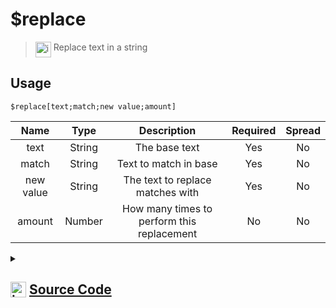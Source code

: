 # $replace
> <img align="top" src="https://upload.wikimedia.org/wikipedia/commons/thumb/e/e4/Infobox_info_icon.svg/160px-Infobox_info_icon.svg.png?20150409153300" alt="image" width="25" height="auto"> Replace text in a string
## Usage
```
$replace[text;match;new value;amount]
```
| Name | Type | Description | Required | Spread
| :---: | :---: | :---: | :---: | :---: |
text | String | The base text | Yes | No
match | String | Text to match in base | Yes | No
new value | String | The text to replace matches with | Yes | No
amount | Number | How many times to perform this replacement | No | No
<details>
<summary>
    
## <img align="top" src="https://cdn4.iconfinder.com/data/icons/iconsimple-logotypes/512/github-512.png" alt="image" width="25" height="auto">  [Source Code](https://github.com/tryforge/ForgeScript-V2/blob/main/src/native/replace.ts)
    
</summary>
    
```ts
import { ArgType, NativeFunction, Return } from "../structures"

export default new NativeFunction({
    name: "$replace",
    description: "Replace text in a string",
    unwrap: true,
    args: [
        {
            name: "text",
            description: "The base text",
            rest: false,
            required: true,
            type: ArgType.String
        },
        {
            name: "match",
            description: "Text to match in base",
            rest: false,
            required: true,
            type: ArgType.String
        },
        {
            name: "new value",
            description: "The text to replace matches with",
            type: ArgType.String,
            rest: false,
            required: true
        },
        {
            name: "amount",
            description: "How many times to perform this replacement",
            rest: false,
            type: ArgType.Number
        }
    ],
    brackets: true,
    execute(ctx, [ text, match, replacement, amount ]) {
        amount ??= -1
        if (amount === -1) {
            return Return.success(text.replaceAll(match, replacement))
        }
        let i = 0
        return Return.success(text.replace(match, m => ++i <= amount! ? m : replacement))
    }
})
```
    
</details>